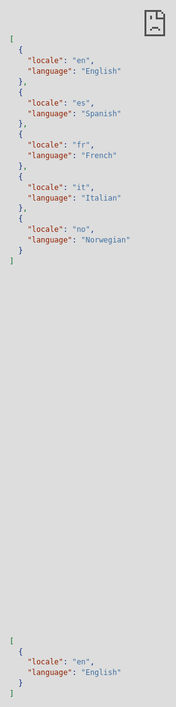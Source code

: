 ```yaml
---
title: Generating a Hyperlambda CRUD app
description: In this article we generate a Hyperlambda CRUD web API using Magic, for then to analyse the generated code, providing you with the knowledge required to understand how Magic is doing its Magic.
---
```


# Generating a Hyperlambda CRUD app

This is going to be a _"different"_ tutorial, since instead of creating code ourselves, we will use
Magic to generate our code, and analyse what Magic did afterwards. If you prefer to
watch a video where I demonstrate this process, you can watch the following video.

<div class="video">
<iframe width="560" height="315" style="position:absolute; top:0; left:0; width:100%; height:100%;" src="https://www.youtube.com/embed/mv9MNnoP9-s" frameborder="0" allow="accelerometer; autoplay; encrypted-media; gyroscope; picture-in-picture" allowfullscreen></iframe>
</div>

What Magic just did for us in the above video was providing us with a starting
point, from where we can modify the code afterwards.
However, in order to modify the code, we'll need to understand it. So let us walk through it step
by step, starting out with the creation of our database, ending up with an understanding of the
Hyperlambda code that Magic created for us.

## Creating your database

Open the _"SQL"_ menu item in your dashboard, and click the _"Load"_ button. If you're using MySQL
as your main database then choose _"babelfish"_. If you're using SQL Server, choose _"northwind-simplified"_.
Load the database script, and click the _"Execute"_ button.

![Creating your Babelfish database](https://raw.githubusercontent.com/polterguy/polterguy.github.io/master/images/sql-editor.jpg)

This creates a database for you, which will be the foundation for generating our HTTP CRUD backend.

## Generating your backend

Before we can generate our backend we will have to purge our database cache. Click the little spiral
icon in your SQL menu item below the SQL editor.
Then open the _"CRUD"_ menu item, choose your newly created database,
and click _"Crudify all tables"_. Below you can see how this process should look like.

![Generating your backend](https://raw.githubusercontent.com/polterguy/polterguy.github.io/master/images/backend-crud.jpg)

As you generate your backend you will notice that Magic says something like _"xxx LOC generated"_.
This number is the lines of code that Magic automatically generated for you, and depends upon
your database and its number of tables. A small database such as babelfish will typically only
generate some 3-400 hundred lines of code - While a larger database might generate tens of
thousands of lines of code for you.

## Playing with our CRUD endpoints

After having done the above, Magic will have created a bunch of Hyperlambda files for you in
your _"/modules/xxx"_ folder, where _"xxx"_ is your database name. Open the _"Hyper IDE"_ menu
item in your dashboard, and take a look at this folder. These files will wrap
all the 4 main CRUD operations towards your tables, in addition to a count endpoint. The
structure should resemble the following.

* Create - _"xxx.post.hl"_
* Read - _"xxx.get.hl"_
* Update - _"xxx.put.hl"_
* Delete - _"xxx.delete.hl"_
* Count - _"xxx-count.get.hl"_

You will have 5 files resembling the above structure for each of your tables in your database.
We will study the files generated around one of these tables, but it doesn't matter which
database you generated, or which table you select - The structure will be similar enough
regardless of which table you choose. However, before we start looking at the code, let's
play around with the code, by going to the _"Endpoints"_ menu item, and filter on one of
your tables. In the screenshot below, we've chosen _"babelfish/language"_. Click the
_"get"_ endpoint, at which point you should see something resembling the following.

![Your CRUD endpoints](https://servergardens.files.wordpress.com/2021/04/endpoints-tutorial.png)

You can already execute your endpoint by clicking the _"Invoke"_ button for your endpoint.
If you do this, you should see a bunch of JSON objects returned from your server resembling
the following, depending upon which table you chose.

```json
[
  {
    "locale": "en",
    "language": "English"
  },
  {
    "locale": "es",
    "language": "Spanish"
  },
  {
    "locale": "fr",
    "language": "French"
  },
  {
    "locale": "it",
    "language": "Italian"
  },
  {
    "locale": "no",
    "language": "Norwegian"
  }
]
```

The read endpoint supports all of the following features.

* Paging through **[limit]** and **[offset]**
* Ordering items through **[order]** and **[direction]**
* Filtering
* Specifying a boolean **[operator]** for filter criteria

The above is what you'd typically need most of the times as you read items from your database.
If you'd like to find items only matching a specific criteria, you can add a filter for your criteria,
to have your backend only return items matching your filter. You will see a whole range of possible
filters for every column in your table, such as I illustrate for the **locale** column below.

* __locale.eq__ - Locale being exact match of the specified string
* __locale.neq__ - Locale _not_ equal to the specified string
* __locale.like__ - Locale contains the specified string supporting wildcards as `%`
* __locale.mt__ - Locale more than the specified string
* __locale.lt__ - Locale less than the specified string
* __locale.mteq__ - Locale more than or equal to the specified string
* __locale.lteq__ - Locale less than or equal to the specified string

**Notice** - Depending upon whether or not you checked of the _"Verbose"_ checkbox as you crudified
your backend, you will see more or less options for filtering on each column.

Each column will have a range of filter options matching the above comparison operators. If some
of your filter conditions doesn't make sense for a particular column, you can delete these later
as we start editing the endpoint's code. However, try clicking the **locale.eq** filter button for
instance, and add the value _"en"_ into it, click _"Add"_, and invoke your endpoint again. This
time of course only items matching your filter condition are returned, such as the following JSON
illustrates.

```json
[
  {
    "locale": "en",
    "language": "English"
  }
]
```

You can combine as many conditions as you wish the same way we added the above **eq** filter.
Conditions are by default **and**'ed together, implying _all conditions must match_ - But
this can be changed to **or** by changing the value of the **[operator]** argument.

You can also create and update items if you select your **post** or **put** endpoints. However,
these endpoints require you to provide a JSON payload instead of parametrising
your endpoint using query parameters. Try to create and update some items using these
two endpoints. Just remember that regardless of what table you choose, the primary key parts
to the update endpoint is the criteria of _which item to update_. Magic only creates endpoints
that supports updating _one item at the time by default_. And the generator does not produce
code allowing you to change the primary key.

### Meta data

If you go through your endpoints, you will see a _lot_ of meta information. This was generated
automatically based upon your database schema, and is also publicly exposed to the client, almost
the same way the Open Web API or Swagger is able to enumerate and document your HTTP endpoints.
Hence, we've already documented our HTTP endpoints, even though we haven't even manually created a
single line of code. Magic also creates meta information like this for your manually
created endpoints.

This meta data becomes crucial as we later start looking at how Magic creates your frontend code
using similar techniques as it used to create your backend. You can see this meta information as
properties of your endpoint if you go to the _"Endpoints"_ menu item, and click any of your
endpoints.

## Analysing the code

Once you're done playing around with your endpoints, open up the _"Files"_ menu item. Click the _"modules"_
folder, then click the folder with the same name as the name of the database you generated above.
Click for instance the _"languages.get.hl"_ file, at which point you should see something resembling
the following.

![Editing your Hyperlambda CRUD files](https://servergardens.files.wordpress.com/2021/04/files-crud-editor.png)

**Notice** - If you didn't generate CRUD endpoints for your babelfish database, then at least make
sure that whatever file you're looking at ends with _".get.hl"_ such that we're looking at roughly the
same thing in the rest of this tutorial.

What you are looking at now is the Hyperlambda Magic automatically generated for you. The most important
part of this code is the following section.

```
   data.read
      database-type:mysql
      table:languages
      columns
         locale
         language
      where
         and
```

The above invocation to the **[data.read]** slot is _"transpiled"_ by Magic into an SQL statement,
retrieving your records from your database, according to your filter conditions. The result of this
SQL is then returned back to the client as JSON in the **[return-nodes]** line below. The above slot
will expect an existing open database connection, which is accomplished with the **[data.connect]** slot
invocation. The below code shows you how to connect to a database.

```
data.connect:[generic|babelfish]
   database-type:mysql
```

Notice how the generated Hyperlambda for your **[data.read]** invocation can be found _inside_
your **[data.connect]** invocation. This implies that your read invocation will use this database
connection implicitly, since the read invocation is _"a lambda object inside of your database connection"_.
Hence all database operations inside of a **[data.connect]** invocation will by default use that
database connection to connect to your database and execute its SQL. Think of these slots as
an **SqlConnection** instance and an **SqlDataReader** instance, where the reader uses the connection
you previously opened. Then realise that the 3 carriage returns found in front of the **[data.read]**
invocation becomes kind of like _"the scope"_ of the **[data.connect]** invocation, implying the
code inside of **[data.connect]** is actually a lambda object, or an _"argument"_ to your connect
invocation.

> In Hyperlambda code is always an argument, and all arguments are code

This is why it's called Hyperlambda, because _everything_ is a lambda object. Hyperlambda is
said to be _"a functional programming language"_. We will go through the exact syntax of Hyperlambda
in a later tutorial, but for now realise that in Hyperlambda _spaces counts_ - Kind of like the
same way they do in YAML or Python, and that 3 spaces declares a _"scope"_, while a colon `:`
declares the beginning of a node's value. Nodes again is a tree structure in the form of value, name,
and children - And is the foundation of Hyperlambda. Hyperlambda is simply the textual representation
of a tree structure, the same way YAML, JSON, or XML is. Nodes is Hyperlambda's object implementation
again. See the documentation for [magic.node](/documentation/magic.node/) for more details.

### Arguments passing

If you look at the top of your file, you will see something resembling the following.

```
.arguments
   limit:long
   offset:long
   order:string
   direction:string
   operator:string
   locale.like:string
   locale.mt:string
// Etc, etc, etc
```

The endpoint resolver will actually read the above **[.arguments]** node, and use it to
retrieve meta information about which arguments your endpoint can accept. If you edit it,
save it, and go back to your endpoints file menu, you can see how it's automatically updated,
and the arguments provided by the meta information parts of the endpoint resolver automatically
changes. The **[.arguments]** node is said to _"declare which arguments your endpoint can accept"_.
Editing the arguments your endpoint accepts is typically among one of the first things you
want to do if you want to modify your endpoint. In the above arguments node for instance, the
**[locale.mt]** argument probably doesn't make much sense, and can be deleted to simplify
your endpoint.

### Authorisation and authentication

Your endpoint will by default require authentication and authorisation, preventing anonymous
users from accessing it. This is done with the **[auth.ticket.verify]** slot with something
resembling the following.

```
auth.ticket.verify:root, admin
```

The above line of code basically verifies that your JWT token is valid, and that the user
invoking the endpoint belongs to one of the following roles.

* root
* admin

If the user has an invalid token, and/or the user doesn't belong to any of the above roles,
this slot will throw an exception, preventing the rest of the Hyperlambda code from executing.
This is the core authentication and authorisation parts of Magic, and allows you to secure
your web APIs easily. If you want users belonging to different roles to be able to invoke
your endpoint, you can simply edit the above code, by for instance adding _another_ role
to it, save your file - And voila; Your authorisation requirements have automagically changed.
Below is an example of how to add the _"translator"_ role as a role allowed to invoke the endpoint.

```
auth.ticket.verify:root, admin, translator
```

The above slot requires a comma separated list of roles as its input. You can also completely
remove the above node's value parts, resulting in that _any_ authenticated user can invoke
your endpoint, as long as he or she has a valid JWT token. This completely ignores the roles
the user belongs to, as long as the user is authenticated with a valid JWT token. Below is
an example.

```
auth.ticket.verify
```

The rest of the file basically just provides meta information to the endpoint resolver, and
correctly parametrises your invocation to **[data.read]** - However, this will be a subject
of a later tutorial. If you're curious about how this work, you can check out for instance
the **[add]** slot in the documentation for [magic.lambda](/documentation/magic.lambda/).

### CRUD slots

An invocation to for instance **[data.read]** is referred to by Magic as a _"slot"_. If you
view your other CRUD files, you will see that they are using slightly different slots, to wrap
other CRUD functions. The basic CRUD operations in Magic are implemented with the following slots.

* __[data.read]__
* __[data.delete]__
* __[data.create]__
* __[data.update]__

Besides from using different slots, all of your generated Hyperlambda files are actually quite
similar in structure. You still typically want to have separate files for these operations, since
this allows you to easily modify for instance authorisation requirements, arguments passing, add
additional business logic to your files, etc. So even though the code is not very _DRY_
in its original state, separate endpoint files for separate operations are still typically
useful and a feature you will learn to appreciate further down the road, as you start
modifying your Hyperlambda files.
If you want to see the power of these CRUD slots you can check out the documentation for the
[magic.data.common](/documentation/magic.data.common/) module, which you can find in the
reference documentation for Magic.

* [Continue with SQL Web APIs](/tutorials/sql-web-api/)
